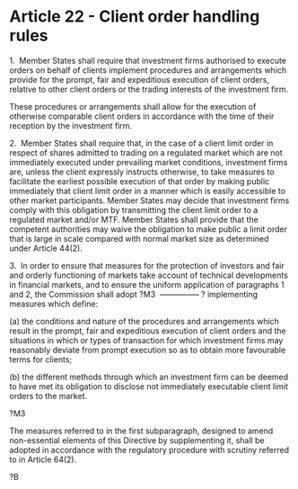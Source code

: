 # Article 22 - Client order handling rules


1.  Member States shall require that investment firms authorised to execute orders on behalf of clients implement procedures and arrangements which provide for the prompt, fair and expeditious execution of client orders, relative to other client orders or the trading interests of the investment firm.

These procedures or arrangements shall allow for the execution of otherwise comparable client orders in accordance with the time of their reception by the investment firm.

2.  Member States shall require that, in the case of a client limit order in respect of shares admitted to trading on a regulated market which are not immediately executed under prevailing market conditions, investment firms are, unless the client expressly instructs otherwise, to take measures to facilitate the earliest possible execution of that order by making public immediately that client limit order in a manner which is easily accessible to other market participants. Member States may decide that investment firms comply with this obligation by transmitting the client limit order to a regulated market and/or MTF. Member States shall provide that the competent authorities may waive the obligation to make public a limit order that is large in scale compared with normal market size as determined under Article 44(2).

3.  In order to ensure that measures for the protection of investors and fair and orderly functioning of markets take account of technical developments in financial markets, and to ensure the uniform application of paragraphs 1 and 2, the Commission shall adopt ?M3  ————— ? implementing measures which define:

(a) the conditions and nature of the procedures and arrangements which result in the prompt, fair and expeditious execution of client orders and the situations in which or types of transaction for which investment firms may reasonably deviate from prompt execution so as to obtain more favourable terms for clients;

(b) the different methods through which an investment firm can be deemed to have met its obligation to disclose not immediately executable client limit orders to the market.

?M3

The measures referred to in the first subparagraph, designed to amend non-essential elements of this Directive by supplementing it, shall be adopted in accordance with the regulatory procedure with scrutiny referred to in Article 64(2).

?B
